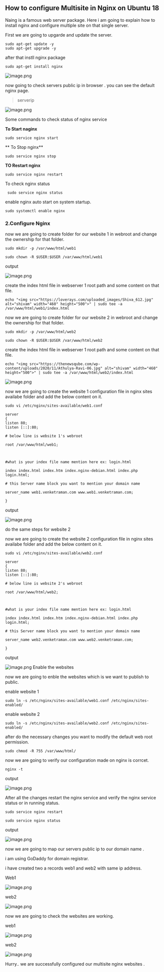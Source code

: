 ## How to configure Multisite in Nginx on Ubuntu 18

Naing is a famous web server package. Here i am going to explain how to install nginx and configure multiple site on that single server.

First we are going to upgarde and update the server.


```
sudo apt-get update -y
sudo apt-get upgrade -y

``` 

after that instll nginx package


```
sudo apt-get install nginx

``` 

![image.png](https://cdn.hashnode.com/res/hashnode/image/upload/v1626896057635/Cx8xZ60lg.png)

now going to check servers public ip in browser . you can see the default nginx page.



> serverip


![image.png](https://cdn.hashnode.com/res/hashnode/image/upload/v1626896106249/drlpuTi7m.png)



Some commands to check status of nginx service

**To Start naginx**

```
sudo service nginx start

``` 

** To Stop nginx**

```
sudo service nginx stop

```

**TO Restart nginx**

```
sudo service nginx restart

```
To check nginx status


```
 sudo service nginx status

``` 

enable nginx auto start on system startup.


```
sudo systemctl enable nginx

``` 

### 2.Configure Nginx 

now we are going to create folder for our website 1 in webroot and change the ownership for that folder.


```
sudo mkdir -p /var/www/html/web1

sudo chown -R $USER:$USER /var/www/html/web1

``` 
output

![image.png](https://cdn.hashnode.com/res/hashnode/image/upload/v1626896882049/rRU09qNqH.png)

create the index html file in webserver 1 root path and some content on that file.


```
echo "<img src="https://loverays.com/uploaded_images/Shiva_612.jpg" alt="shivam" width="460" height="500">" | sudo tee -a /var/www/html/web1/index.html

``` 

now we are going to create folder for our website 2 in webroot and change the ownership for that folder.


```
sudo mkdir -p /var/www/html/web2

sudo chown -R $USER:$USER /var/www/html/web2

```

create the index html file in webserver 1 root path and some content on that file.


```
echo "<img src="https://thenewsqube.com/wp-content/uploads/2020/11/Athulya-Ravi-06.jpg" alt="shivam" width="460" height="500">" | sudo tee -a /var/www/html/web2/index.html

``` 



![image.png](https://cdn.hashnode.com/res/hashnode/image/upload/v1626898720328/7JIdJhxUw.png)


now we are going to create the website 1 configuration file in nginx sites availabe folder and add the below content on it.


```
sudo vi /etc/nginx/sites-available/web1.conf

``` 


```
server 
{
listen 80;
listen [::]:80;

# below line is website 1's webroot 

root /var/www/html/web1;



#what is your index file name mention here ex: login.html

index index.html index.htm index.nginx-debian.html index.php login.html;

# this Server name block you want to mention your domain name

server_name web1.venketraman.com www.web1.venketraman.com;

}

``` 
output


![image.png](https://cdn.hashnode.com/res/hashnode/image/upload/v1626900485997/-NARcosNr.png)


do the same steps for website 2

now we are going to create the website 2 configuration file in nginx sites availabe folder and add the below content on it.


```
sudo vi /etc/nginx/sites-available/web2.conf

``` 


```
server 
{
listen 80;
listen [::]:80;

# below line is website 2's webroot 

root /var/www/html/web2;



#what is your index file name mention here ex: login.html

index index.html index.htm index.nginx-debian.html index.php login.html;

# this Server name block you want to mention your domain name

server_name web2.venketraman.com www.web2.venketraman.com;

}

``` 
output

![image.png](https://cdn.hashnode.com/res/hashnode/image/upload/v1626900564055/8jXKGpOdj.png)
Enable the websites

now we are going to enble the websites which is we want to publish to public.

enable website 1


```
sudo ln -s /etc/nginx/sites-available/web1.conf /etc/nginx/sites-enabled/

``` 

enable website 2

```
sudo ln -s /etc/nginx/sites-available/web2.conf /etc/nginx/sites-enabled/

``` 

 after do the necessary changes you want to modify the default web root permission.


```
sudo chmod -R 755 /var/www/html/

``` 

now we are going to verify our configuration made on nginx is corrcet.


```
nginx -t

``` 

output


![image.png](https://cdn.hashnode.com/res/hashnode/image/upload/v1626900677995/gGeiumf_D.png)

After all the changes restart the nginx service and verify the nginx service status or in running status.


```
sudo service nginx restart

sudo service nginx status

``` 
output


![image.png](https://cdn.hashnode.com/res/hashnode/image/upload/v1626900710346/wTNAZjfIl.png)

now we are going to map our servers public ip to our domain name .

i am using GoDaddy for domain registrar.

i have created two a records web1 and web2 with same ip address.

Web1

![image.png](https://cdn.hashnode.com/res/hashnode/image/upload/v1626900814265/kKQEqbLcq.png)

web2

![image.png](https://cdn.hashnode.com/res/hashnode/image/upload/v1626900864411/ICfUTSOX6.png)




now we are going to check the websites are working.

web1


![image.png](https://cdn.hashnode.com/res/hashnode/image/upload/v1626901092639/y03bbhsmv.png)

web2


![image.png](https://cdn.hashnode.com/res/hashnode/image/upload/v1626901621189/MQ_B5Eq3l.png)

Hurry.. we are successfully configured our multisite nginx websites .